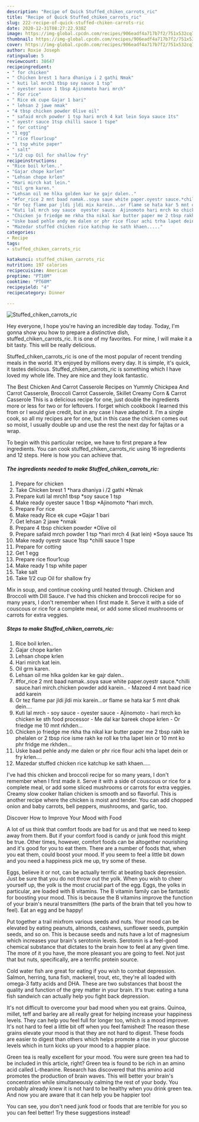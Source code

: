 ```yaml
---
description: "Recipe of Quick Stuffed_chiken_carrots_ric"
title: "Recipe of Quick Stuffed_chiken_carrots_ric"
slug: 222-recipe-of-quick-stuffed-chiken-carrots-ric
date: 2020-12-31T08:27:22.938Z
image: https://img-global.cpcdn.com/recipes/906eadf4a717b7f2/751x532cq70/stuffed_chiken_carrots_ric-recipe-main-photo.jpg
thumbnail: https://img-global.cpcdn.com/recipes/906eadf4a717b7f2/751x532cq70/stuffed_chiken_carrots_ric-recipe-main-photo.jpg
cover: https://img-global.cpcdn.com/recipes/906eadf4a717b7f2/751x532cq70/stuffed_chiken_carrots_ric-recipe-main-photo.jpg
author: Roxie Joseph
ratingvalue: 5
reviewcount: 38647
recipeingredient:
- " for chicken"
- " Chicken brest 1 hara dhaniya i 2 gathi Nmak"
- " kuti lal mrch1 tbsp soy sauce 1 tsp"
- " oyester sauce 1 tbsp Ajinomoto hari mrch"
- " For rice"
- " Rice ek cupe Gajar 1 bari"
- " lehsan 2 jawe nmak"
- "4 tbsp chicken powder Olive oil"
- " safaid mrch powder 1 tsp hari mrch 4 kat lein Soya sauce 1ts"
- " oyestr sauce 1tsp chilli sauce 1 tspe"
- " for cotting"
- "1 egg"
- " rice flour1cup"
- "1 tsp white paper"
- " salt"
- "1/2 cup Oil for shallow fry"
recipeinstructions:
- "Rice boil krlen.."
- "Gajar chope karlen"
- "Lehsan chope krlen"
- "Hari mirch kat lein."
- "Oil grm karen."
- "Lehsan oil me hlka golden kar ke gajr dalen.."
- "#for_rice 2 mnt baad namak..soya saue white paper.oyestr sauce.*chilli sauce.hari mirch.chicken powder add karein.. Mazeed 4 mnt baad rice add karein"
- "Or tez flame par jldi jldi mix karein...or flame se hata kar 5 mnt dhak dein...."
- "Kuti lal mrch soy sauce  oyester sauce  Ajinomoto hari mrch ko chicken ke sth food processor Me dal kar bareek chope krlen Or friedge me 10 mnt rkhden..."
- "Chicken jo friedge me rkha tha nikal kar butter paper me 2 tbsp rakh ke phelalen or 2 tbsp rice isme rakh ke roll ke trha lapet lein or 10 mnt ko phr fridge me rkhden..."
- "Uske baad pehle andy me dalen or phr rice flour achi trha lapet dein or fry krlen...."
- "Mazedar stuffed chicken rice katchup ke sath khaen....."
categories:
- Recipe
tags:
- stuffed_chiken_carrots_ric

katakunci: stuffed_chiken_carrots_ric 
nutrition: 197 calories
recipecuisine: American
preptime: "PT10M"
cooktime: "PT60M"
recipeyield: "4"
recipecategory: Dinner

---
```



![Stuffed_chiken_carrots_ric](https://img-global.cpcdn.com/recipes/906eadf4a717b7f2/751x532cq70/stuffed_chiken_carrots_ric-recipe-main-photo.jpg)

Hey everyone, I hope you're having an incredible day today. Today, I'm gonna show you how to prepare a distinctive dish, stuffed_chiken_carrots_ric. It is one of my favorites. For mine, I will make it a bit tasty. This will be really delicious.

Stuffed_chiken_carrots_ric is one of the most popular of recent trending meals in the world. It's enjoyed by millions every day. It is simple, it's quick, it tastes delicious. Stuffed_chiken_carrots_ric is something which I have loved my whole life. They are nice and they look fantastic.

The Best Chicken And Carrot Casserole Recipes on Yummly Chickpea And Carrot Casserole, Broccoli Carrot Casserole, Skillet Creamy Corn &amp; Carrot Casserole This is a delicious recipe for one, just double the ingredients more or less for two or for leftovers. I forget which cookbook I learned this from or I would give credit, but in any case I have adapted it. I&#39;m a single cook, so all my recipes are for one, but in this case the chicken comes out so moist, I usually double up and use the rest the next day for fajitas or a wrap.


To begin with this particular recipe, we have to first prepare a few ingredients. You can cook stuffed_chiken_carrots_ric using 16 ingredients and 12 steps. Here is how you can achieve that.

<!--inarticleads1-->

##### The ingredients needed to make Stuffed_chiken_carrots_ric:

1. Prepare  for chicken
1. Take  Chicken brest 1 *hara dhaniya i /2 gathi *Nmak
1. Prepare  kuti lal mrch1 tbsp *soy sauce 1 tsp
1. Make ready  oyester sauce 1 tbsp *Ajinomoto *hari mrch.
1. Prepare  For rice
1. Make ready  Rice ek cupe *Gajar 1 bari
1. Get  lehsan 2 jawe *nmak
1. Prepare 4 tbsp chicken powder *Olive oil
1. Prepare  safaid mrch powder 1 tsp *hari mrch 4 (kat lein) *Soya sauce 1ts
1. Make ready  oyestr sauce 1tsp *chilli sauce 1 tspe
1. Prepare  for cotting
1. Get 1 egg
1. Prepare  rice flour1cup
1. Make ready 1 tsp white paper
1. Take  salt
1. Take 1/2 cup Oil for shallow fry


Mix in soup, and continue cooking until heated through. Chicken and Broccoli with Dill Sauce. I&#39;ve had this chicken and broccoli recipe for so many years, I don&#39;t remember when I first made it. Serve it with a side of couscous or rice for a complete meal, or add some sliced mushrooms or carrots for extra veggies. 

<!--inarticleads2-->

##### Steps to make Stuffed_chiken_carrots_ric:

1. Rice boil krlen..
1. Gajar chope karlen
1. Lehsan chope krlen
1. Hari mirch kat lein.
1. Oil grm karen.
1. Lehsan oil me hlka golden kar ke gajr dalen..
1. #for_rice 2 mnt baad namak..soya saue white paper.oyestr sauce.*chilli sauce.hari mirch.chicken powder add karein.. - Mazeed 4 mnt baad rice add karein
1. Or tez flame par jldi jldi mix karein...or flame se hata kar 5 mnt dhak dein....
1. Kuti lal mrch - soy sauce  - oyester sauce  - Ajinomoto - hari mrch ko chicken ke sth food processor - Me dal kar bareek chope krlen - Or friedge me 10 mnt rkhden...
1. Chicken jo friedge me rkha tha nikal kar butter paper me 2 tbsp rakh ke phelalen or 2 tbsp rice isme rakh ke roll ke trha lapet lein or 10 mnt ko phr fridge me rkhden...
1. Uske baad pehle andy me dalen or phr rice flour achi trha lapet dein or fry krlen....
1. Mazedar stuffed chicken rice katchup ke sath khaen.....


I&#39;ve had this chicken and broccoli recipe for so many years, I don&#39;t remember when I first made it. Serve it with a side of couscous or rice for a complete meal, or add some sliced mushrooms or carrots for extra veggies. Creamy slow cooker Italian chicken is smooth and so flavorful. This is another recipe where the chicken is moist and tender. You can add chopped onion and baby carrots, bell peppers, mushrooms, and garlic, too. 

Discover How to Improve Your Mood with Food


A lot of us think that comfort foods are bad for us and that we need to keep away from them. But if your comfort food is candy or junk food this might be true. Other times, however, comfort foods can be altogether nourishing and it's good for you to eat them. There are a number of foods that, when you eat them, could boost your mood. If you seem to feel a little bit down and you need a happiness pick me up, try some of these.

Eggs, believe it or not, can be actually terrific at beating back depression. Just be sure that you do not throw out the yolk. When you wish to cheer yourself up, the yolk is the most crucial part of the egg. Eggs, the yolks in particular, are loaded with B vitamins. The B vitamin family can be fantastic for boosting your mood. This is because the B vitamins improve the function of your brain's neural transmitters (the parts of the brain that tell you how to feel). Eat an egg and be happy!

Put together a trail mixfrom various seeds and nuts. Your mood can be elevated by eating peanuts, almonds, cashews, sunflower seeds, pumpkin seeds, and so on. This is because seeds and nuts have a lot of magnesium which increases your brain's serotonin levels. Serotonin is a feel-good chemical substance that dictates to the brain how to feel at any given time. The more of it you have, the more pleasant you are going to feel. Not just that but nuts, specifically, are a terrific protein source.

Cold water fish are great for eating if you wish to combat depression. Salmon, herring, tuna fish, mackerel, trout, etc, they're all loaded with omega-3 fatty acids and DHA. These are two substances that boost the quality and function of the grey matter in your brain. It's true: eating a tuna fish sandwich can actually help you fight back depression. 

It's not difficult to overcome your bad mood when you eat grains. Quinoa, millet, teff and barley are all really great for helping increase your happiness levels. They can help you feel full for longer too, which is a mood improver. It's not hard to feel a little bit off when you feel famished! The reason these grains elevate your mood is that they are not hard to digest. These foods are easier to digest than others which helps promote a rise in your glucose levels which in turn kicks up your mood to a happier place.

Green tea is really excellent for your mood. You were sure green tea had to be included in this article, right? Green tea is found to be rich in an amino acid called L-theanine. Research has discovered that this amino acid promotes the production of brain waves. This will better your brain's concentration while simultaneously calming the rest of your body. You probably already knew it is not hard to be healthy when you drink green tea. And now you are aware that it can help you be happier too!

You can see, you don't need junk food or foods that are terrible for you so you can feel better! Try  these suggestions  instead!

